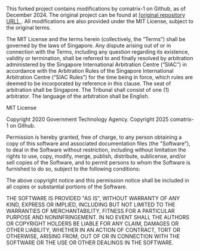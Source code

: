 This forked project contains modifications by comatrix-1 on Github, as of December 2024. 
The original project can be found at [[original repository URL]. ](https://github.com/opengovsg/queuesg).
All modifications are also provided under the MIT License, subject to the original terms.

The MIT License and the terms herein (collectively, the “Terms”) shall be governed by the laws of Singapore. Any dispute arising out of or in connection with the Terms, including any question regarding its existence, validity or termination, shall be referred to and finally resolved by arbitration administered by the Singapore International Arbitration Centre (“SIAC”) in accordance with the Arbitration Rules of the Singapore International Arbitration Centre (“SIAC Rules”) for the time being in force, which rules are deemed to be incorporated by reference in this clause. The seat of arbitration shall be Singapore. The Tribunal shall consist of one (1) arbitrator. The language of the arbitration shall be English.

MIT License

Copyright 2020 Government Technology Agency.
Copyright 2025 comatrix-1 on Github.

Permission is hereby granted, free of charge, to any person obtaining a copy of this software and associated documentation files (the "Software"), to deal in the Software without restriction, including without limitation the rights to use, copy, modify, merge, publish, distribute, sublicense, and/or sell copies of the Software, and to permit persons to whom the Software is furnished to do so, subject to the following conditions:

The above copyright notice and this permission notice shall be included in all copies or substantial portions of the Software.

THE SOFTWARE IS PROVIDED "AS IS", WITHOUT WARRANTY OF ANY KIND, EXPRESS OR IMPLIED, INCLUDING BUT NOT LIMITED TO THE WARRANTIES OF MERCHANTABILITY, FITNESS FOR A PARTICULAR PURPOSE AND NONINFRINGEMENT. IN NO EVENT SHALL THE AUTHORS OR COPYRIGHT HOLDERS BE LIABLE FOR ANY CLAIM, DAMAGES OR OTHER LIABILITY, WHETHER IN AN ACTION OF CONTRACT, TORT OR OTHERWISE, ARISING FROM, OUT OF OR IN CONNECTION WITH THE SOFTWARE OR THE USE OR OTHER DEALINGS IN THE SOFTWARE.
